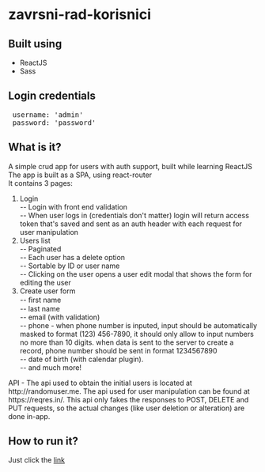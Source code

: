 # zavrsni-rad-korisnici
<h2>Built using</h2>
<ul>
 <li>ReactJS</li>
 <li>Sass</li>
</ul>

<h2>Login credentials</h2>
<pre>
 username: 'admin'
 password: 'password'
</pre>
<h2>What is it?</h2>
A simple crud app for users with auth support, built while learning ReactJS<br>
The app is built as a SPA, using react-router<br>
It contains 3 pages:<br>
<ol>
  <li>Login <br>
    -- Login with front end validation <br>
    -- When user logs in (credentials don't matter) login will return access token that's saved and sent as an auth header with each request for user manipulation
  </li>
  <li>Users list <br>
    -- Paginated <br>
    -- Each user has a delete option <br>
    -- Sortable by ID or user name <br>
    -- Clicking on the user opens a user edit modal that shows the form for editing the user
  </li>
  <li>Create user form <br>
    -- ﬁrst name <br>
    -- last name <br>
    -- email (with validation) <br>
    -- phone - when phone number is inputed, input should be automatically masked to format (123) 456-7890, it should only allow to input numbers no more than 10 digits. when data is sent to the server to create a record, phone number should be sent in format 1234567890  <br>
    -- date of birth (with calendar plugin).<br>
    -- and much more!<br>
  </li>
</ol>  
API - The api used to obtain the initial users is located at http://randomuser.me. The api used for user manipulation can be found at https://reqres.in/. This api only fakes the responses to POST, DELETE and PUT requests, so the actual changes (like user deletion or alteration) are done in-app.
<h2>How to run it?</h2>
<p>Just click the <a href="https://stefancvetincanin.github.io/zavrsni-korisnici-crud/" target="_blank">link</a></p>
